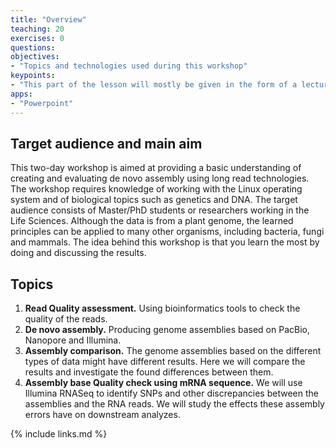 ```yaml
---
title: "Overview"
teaching: 20
exercises: 0
questions:
objectives:
- "Topics and technologies used during this workshop"
keypoints:
- "This part of the lesson will mostly be given in the form of a lecture"
apps:
- "Powerpoint"
---
```


## Target audience and main aim

This two-day workshop is aimed at providing a basic understanding of creating and evaluating de novo assembly using long read technologies. The workshop requires knowledge of working with the Linux operating system and of biological topics such as genetics and DNA.
The target audience consists of Master/PhD students or researchers working in the Life Sciences. Although the data is from a plant genome, the learned principles can be applied to many other organisms, including bacteria, fungi and mammals. 
The idea behind this workshop is that you learn the most by doing and discussing the results.    

## Topics

1. **Read Quality assessment.** Using bioinformatics tools to check the quality of the reads.
2. **De novo assembly.**  Producing genome assemblies based on PacBio, Nanopore and Illumina.
3. **Assembly comparison.** The genome assemblies based on the different types of data might have different results. Here we will compare the results and investigate the found differences between them. 
4. **Assembly base Quality check using mRNA sequence.** We will use Illumina RNASeq to identify SNPs and other discrepancies between the assemblies and the RNA reads. We will study the effects these assembly errors have on downstream analyzes.


{% include links.md %}
